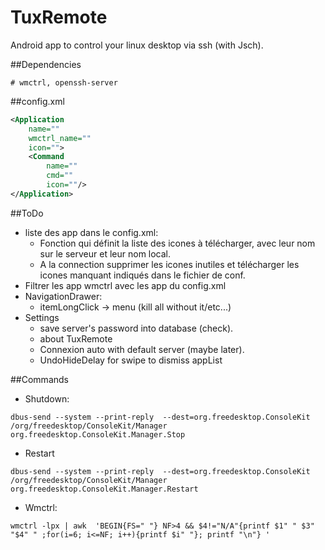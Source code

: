TuxRemote
=========

Android app to control your linux desktop via ssh (with Jsch).

##Dependencies
```
# wmctrl, openssh-server
```

##config.xml

```xml
<Application
    name=""
    wmctrl_name=""
    icon="">
    <Command
        name=""
        cmd=""
        icon=""/>
</Application>
```


##ToDo
 - liste des app dans le config.xml:
    - Fonction qui définit la liste des icones à télécharger, avec leur nom sur le serveur et leur nom local.
    - A la connection supprimer les icones inutiles et télécharger les icones manquant indiqués dans le fichier de conf.
 - Filtrer les app wmctrl avec les app du config.xml
 - NavigationDrawer:
    - itemLongClick -> menu (kill all without it/etc...) 
 - Settings
    - save server's password into database (check).
    - about TuxRemote
    - Connexion auto with default server (maybe later).
    - UndoHideDelay for swipe to dismiss appList


##Commands
 - Shutdown:
```
dbus-send --system --print-reply  --dest=org.freedesktop.ConsoleKit /org/freedesktop/ConsoleKit/Manager  org.freedesktop.ConsoleKit.Manager.Stop
```
 - Restart
```
dbus-send --system --print-reply  --dest=org.freedesktop.ConsoleKit /org/freedesktop/ConsoleKit/Manager org.freedesktop.ConsoleKit.Manager.Restart
```

 - Wmctrl:
```
wmctrl -lpx | awk  'BEGIN{FS=" "} NF>4 && $4!="N/A"{printf $1" " $3" "$4" " ;for(i=6; i<=NF; i++){printf $i" "}; printf "\n"} '
```
